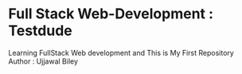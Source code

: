 # Full Stack Web-Development : Testdude
Learning FullStack Web development and This is My First Repository
<br>
Author : Ujjawal Biley
<br>

